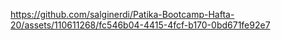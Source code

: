 

https://github.com/salginerdi/Patika-Bootcamp-Hafta-20/assets/110611268/fc546b04-4415-4fcf-b170-0bd671fe92e7

